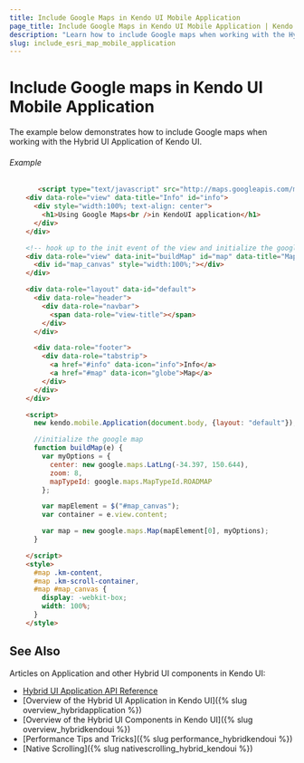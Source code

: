 ```yaml
---
title: Include Google Maps in Kendo UI Mobile Application
page_title: Include Google Maps in Kendo UI Mobile Application | Kendo UI Hybrid Application
description: "Learn how to include Google maps when working with the Hybrid UI Application of Kendo UI."
slug: include_esri_map_mobile_application
---
```


# Include Google maps in Kendo UI Mobile Application

The example below demonstrates how to include Google maps when working with the Hybrid UI Application of Kendo UI.

###### Example

```html
       <script type="text/javascript" src="http://maps.googleapis.com/maps/api/js?key=AIzaSyCG4jUolof0jhqQu0j1aNqSWfW_ms-wRKg&sensor=true"></script>
    <div data-role="view" data-title="Info" id="info">
      <div style="width:100%; text-align: center">
        <h1>Using Google Maps<br />in KendoUI application</h1>
      </div>
    </div>

    <!-- hook up to the init event of the view and initialize the google map -->
    <div data-role="view" data-init="buildMap" id="map" data-title="Map">
      <div id="map_canvas" style="width:100%;"></div>
    </div>

    <div data-role="layout" data-id="default">
      <div data-role="header">
        <div data-role="navbar">
          <span data-role="view-title"></span>
        </div>
      </div>

      <div data-role="footer">
        <div data-role="tabstrip">
          <a href="#info" data-icon="info">Info</a>
          <a href="#map" data-icon="globe">Map</a>
        </div>
      </div>
    </div>

    <script>
      new kendo.mobile.Application(document.body, {layout: "default"});

      //initialize the google map
      function buildMap(e) {
        var myOptions = {
          center: new google.maps.LatLng(-34.397, 150.644),
          zoom: 8,
          mapTypeId: google.maps.MapTypeId.ROADMAP
        };

        var mapElement = $("#map_canvas");
        var container = e.view.content;

        var map = new google.maps.Map(mapElement[0], myOptions);
      }

    </script>
    <style>
      #map .km-content,
      #map .km-scroll-container,
      #map #map_canvas {
        display: -webkit-box;
        width: 100%;
      }
    </style>
```

## See Also

Articles on Application and other Hybrid UI components in Kendo UI:

* [Hybrid UI Application API Reference](/api/javascript/mobile/application)
* [Overview of the Hybrid UI Application in Kendo UI]({% slug overview_hybridapplication %})
* [Overview of the Hybrid UI Components in Kendo UI]({% slug overview_hybridkendoui %})
* [Performance Tips and Tricks]({% slug performance_hybridkendoui %})
* [Native Scrolling]({% slug nativescrolling_hybrid_kendoui %})